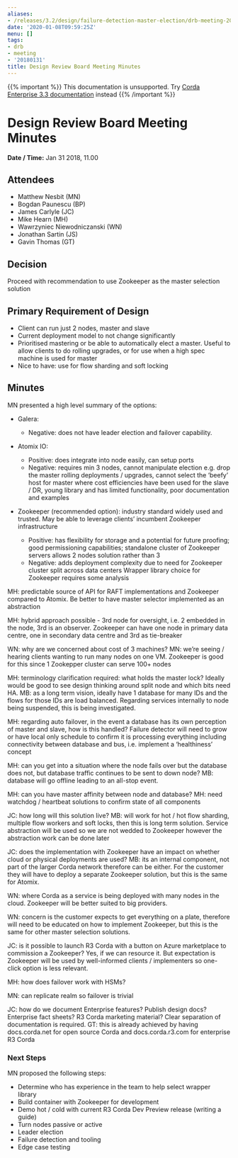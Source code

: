 ```yaml
---
aliases:
- /releases/3.2/design/failure-detection-master-election/drb-meeting-20180131.html
date: '2020-01-08T09:59:25Z'
menu: []
tags:
- drb
- meeting
- '20180131'
title: Design Review Board Meeting Minutes
---
```

{{% important %}}
This documentation is unsupported.
Try [Corda Enterprise 3.3 documentation](/docs/corda-enterprise/3.3/_index.md) instead
{{% /important %}}


# Design Review Board Meeting Minutes

**Date / Time:** Jan 31 2018, 11.00


## Attendees


* Matthew Nesbit (MN)
* Bogdan Paunescu (BP)
* James Carlyle (JC)
* Mike Hearn (MH)
* Wawrzyniec Niewodniczanski (WN)
* Jonathan Sartin (JS)
* Gavin Thomas (GT)


## **Decision**

Proceed with recommendation to use Zookeeper as the master selection solution


## **Primary Requirement of Design**


* Client can run just 2 nodes, master and slave
* Current deployment model to not change significantly
* Prioritised mastering or be able to automatically elect a master. Useful to allow clients to do rolling upgrades, or for use when a high spec machine is used for master
* Nice to have: use for flow sharding and soft locking


## **Minutes**

MN presented a high level summary of the options:


* Galera:
    * Negative: does not have leader election and failover capability.


* Atomix IO:
    * Positive: does integrate into node easily, can setup ports
    * Negative: requires min 3 nodes, cannot manipulate election e.g. drop the master rolling deployments / upgrades, cannot select the ‘beefy’ host for master where cost efficiencies have been used for the slave / DR, young library and has limited functionality, poor documentation and examples


* Zookeeper (recommended option): industry standard widely used and trusted. May be able to leverage clients’ incumbent Zookeeper infrastructure
    * Positive: has flexibility for storage and a potential for future proofing; good permissioning capabilities; standalone cluster of Zookeeper servers allows 2 nodes solution rather than 3
    * Negative: adds deployment complexity due to need for Zookeeper cluster split across data centers
Wrapper library choice for Zookeeper requires some analysis



MH: predictable source of API for RAFT implementations and Zookeeper compared to Atomix. Be better to have master
selector implemented as an abstraction

MH: hybrid approach possible - 3rd node for oversight, i.e. 2 embedded in the node, 3rd is an observer. Zookeeper can
have one node in primary data centre, one in secondary data centre and 3rd as tie-breaker

WN: why are we concerned about cost of 3 machines? MN: we’re seeing / hearing clients wanting to run many nodes on one
VM. Zookeeper is good for this since 1 Zookepper cluster can serve 100+ nodes

MH: terminology clarification required: what holds the master lock? Ideally would be good to see design thinking around
split node and which bits need HA. MB: as a long term vision, ideally have 1 database for many IDs and the flows for
those IDs are load balanced. Regarding services internally to node being suspended, this is being investigated.

MH: regarding auto failover, in the event a database has its own perception of master and slave, how is this handled?
Failure detector will need to grow or have local only schedule to confirm it is processing everything including
connectivity between database and bus, i.e. implement a ‘healthiness’ concept

MH: can you get into a situation where the node fails over but the database does not, but database traffic continues to
be sent to down node? MB: database will go offline leading to an all-stop event.

MH: can you have master affinity between node and database? MH: need watchdog / heartbeat solutions to confirm state of
all components

JC: how long will this solution live? MB: will work for hot / hot flow sharding, multiple flow workers and soft locks,
then this is long term solution. Service abstraction will be used so we are not wedded to Zookeeper however the
abstraction work can be done later

JC: does the implementation with Zookeeper have an impact on whether cloud or physical deployments are used? MB: its an
internal component, not part of the larger Corda network therefore can be either. For the customer they will have to
deploy a separate Zookeeper solution, but this is the same for Atomix.

WN: where Corda as a service is being deployed with many nodes in the cloud. Zookeeper will be better suited to big
providers.

WN: concern is the customer expects to get everything on a plate, therefore will need to be educated on how to implement
Zookeeper, but this is the same for other master selection solutions.

JC: is it possible to launch R3 Corda with a button on Azure marketplace to commission a Zookeeper? Yes, if we can
resource it. But expectation is Zookeeper will be used by well-informed clients / implementers so one-click option is
less relevant.

MH: how does failover work with HSMs?

MN: can replicate realm so failover is trivial

JC: how do we document Enterprise features? Publish design docs? Enterprise fact sheets? R3 Corda marketing material?
Clear separation of documentation is required. GT: this is already achieved by having docs.corda.net for open source
Corda and docs.corda.r3.com for enterprise R3 Corda


### Next Steps

MN proposed the following steps:


* Determine who has experience in the team to help select wrapper library
* Build container with Zookeeper for development
* Demo hot / cold with current R3 Corda Dev Preview release (writing a guide)
* Turn nodes passive or active
* Leader election
* Failure detection and tooling
* Edge case testing

